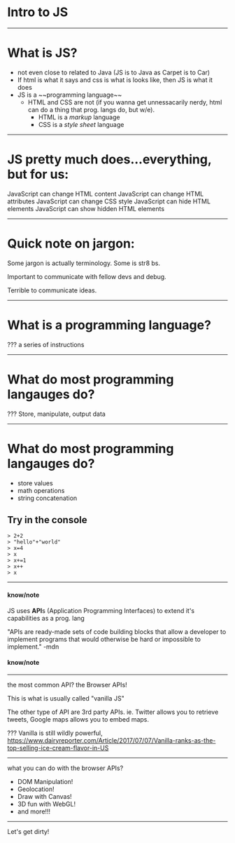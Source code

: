 # Intro to JS
---

# What is JS?

- not even close to related to Java (JS is to Java as Carpet is to Car)
- If html is what it says and css is what is looks like, then JS is what it does
- JS is a \~\~programming language\~\~
    - HTML and CSS are not (if you wanna get unnessacarily nerdy, html can do a thing that prog. langs do, but w/e). 
        - HTML is a *markup* language
        - CSS is a *style sheet* language

---

# JS pretty much does...everything, but for us:

JavaScript can change HTML content
JavaScript can change HTML attributes
JavaScript can change CSS style
JavaScript can hide HTML elements
JavaScript can show hidden HTML elements

---

# Quick note on jargon:

Some jargon is actually terminology. Some is str8 bs.

Important to communicate with fellow devs and debug.

Terrible to communicate ideas.

---

# What is a programming language?

???
a series of instructions

---

# What do most programming langauges do?

???
Store, manipulate, output data

---
# What do most programming langauges do?

- store values
- math operations
- string concatenation

## Try in the console
```
> 2+2
> "hello"+"world"
> x=4
> x
> x+=1
> x++
> x
```
---
#### know/note

JS uses **API**s (Application Programming Interfaces) to extend it's capabilities as a prog. lang

"APIs are ready-made sets of code building blocks that allow a developer to implement programs that would otherwise be hard or impossible to implement." -mdn
#### know/note
---

the most common API? the Browser APIs!

This is what is usually called "vanilla JS"

The other type of API are 3rd party APIs. ie. Twitter allows you to retrieve tweets, Google maps allows you to embed maps.

???
Vanilla is still wildly powerful, https://www.dairyreporter.com/Article/2017/07/07/Vanilla-ranks-as-the-top-selling-ice-cream-flavor-in-US

---

what you can do with the browser APIs?

- DOM Manipulation!
- Geolocation!
- Draw with Canvas!
- 3D fun with WebGL!
- and more!!!

---
Let's get dirty!


